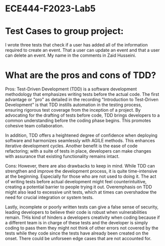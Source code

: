 # ECE444-F2023-Lab5
# Test Cases to group project:
I wrote three tests that check if a user has added all of the information required to create an event. That a user can update an event and that a user can delete an event. My name in the comments in Zaid Husseini.

# What are the pros and cons of TDD?

Pros:
Test-Driven Development (TDD) is a software development methodology that emphasizes writing tests before the actual code. The first advantage or "pro" as detailed in the recording "Introduction to Test-Driven Development" is that TDD instills automation in the testing process, ensuring rigorous test coverage from the inception of a project. By advocating for the drafting of tests before code, TDD brings developers to a common understanding before the coding phase begins. This promotes cohesive team collaboration. 

In addition, TDD offers a heightened degree of confidence when deploying software and harmonizes seamlessly with AGILE methods. This enhances iterative development cycles. Another benefit is the ease of code refactoring; with a suite of tests in place, developers can make changes with assurance that existing functionality remains intact.

Cons:
However, there are also drawbacks to keep in mind. While TDD can strengthen and improve the development process, it is quite time-intensive at the beginning. Especially for those who are not used to doing it. The act of writing tests before actual development might feel counterintuitive, creating a potential barrier to people trying it out. Overemphasis on TDD might also lead to excessive unit tests, which at times can overshadow the need for crucial integration or system tests. 

Lastly, incomplete or poorly written tests can give a false sense of security, leading developers to believe their code is robust when vulnerabilities remain. THis kind of hinders a developers creativity when coding because if a different team is in charge of these tests and the developer is simply coding to pass them they might not think of other errors not covered by the tests while they code since the tests have already been created on the onset. There could be unforseen edge cases that are not accounted for. 
